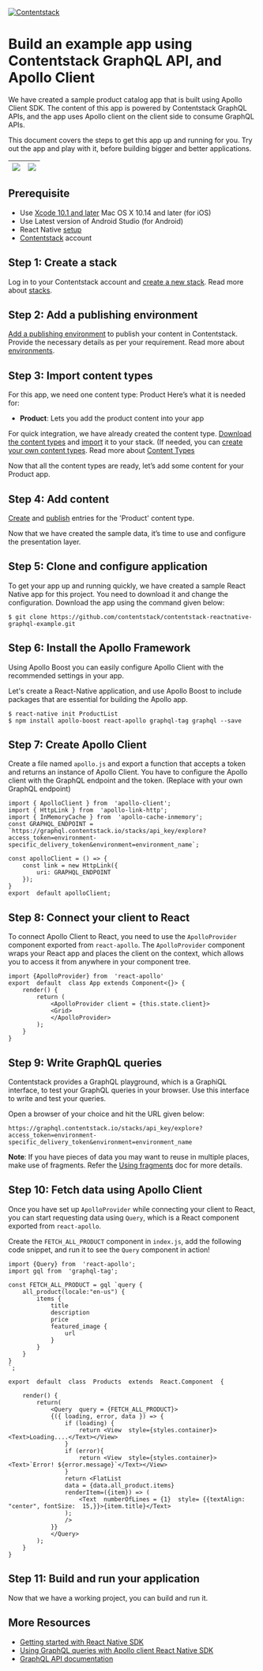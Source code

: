 [![Contentstack](https://www.contentstack.com/docs/static/images/contentstack.png)](https://www.contentstack.com/)

# Build an example app using Contentstack GraphQL API, and Apollo Client
We have created a sample product catalog app that is built using Apollo Client SDK. The content of this app is powered by Contentstack GraphQL APIs, and the app uses Apollo client on the client side to consume GraphQL APIs.

This document covers the steps to get this app up and running for you. Try out the app and play with it, before building bigger and better applications.

| ![](https://github.com/contentstack/contentstack-reactnative-graphql-example/raw/master/iOS.png) |  ![](https://github.com/contentstack/contentstack-reactnative-graphql-example/raw/master/Android.png)|
|--|--|

## Prerequisite

- Use [Xcode 10.1 and later](https://developer.apple.com/xcode/) Mac OS X 10.14 and later (for iOS)
- Use Latest version of Android Studio (for Android)
- React Native [setup](https://facebook.github.io/react-native/docs/getting-started.html)
- [Contentstack](https://www.contentstack.com/) account

## Step 1: Create a stack

Log in to your Contentstack account and [create a new stack](https://www.contentstack.com/docs/guide/stack#create-a-new-stack). Read more about [stacks](https://www.contentstack.com/docs/guide/stack).

## Step 2: Add a publishing environment

[Add a publishing environment](https://www.contentstack.com/docs/guide/environments#add-an-environment) to publish your content in Contentstack. Provide the necessary details as per your requirement. Read more about [environments](https://www.contentstack.com/docs/guide/environments).

## Step 3: Import content types
For this app, we need one content type: Product Here’s what it is needed for:
-   **Product**: Lets you add the product content into your app

For quick integration, we have already created the content type. [Download the content types](https://github.com/contentstack/contentstack-reactnative-graphql-example/raw/master/ContentTypes.zip) and [import](https://www.contentstack.com/docs/guide/content-types#importing-a-content-type) it to your stack. (If needed, you can [create your own content types](https://www.contentstack.com/docs/guide/content-types#creating-a-content-type). Read more about [Content Types](https://www.contentstack.com/docs/guide/content-types)

Now that all the content types are ready, let’s add some content for your Product app.

## Step 4: Add content

[Create](https://www.contentstack.com/docs/guide/content-management#add-a-new-entry) and [publish](https://www.contentstack.com/docs/guide/content-management#publish-an-entry) entries for the 'Product' content type.

Now that we have created the sample data, it’s time to use and configure the presentation layer.

## Step 5: Clone and configure application

To get your app up and running quickly, we have created a sample React Native app for this project. You need to download it and change the configuration. Download the app using the command given below:
```
$ git clone https://github.com/contentstack/contentstack-reactnative-graphql-example.git
```
## Step 6: Install the Apollo Framework
Using Apollo Boost you can easily configure Apollo Client with the recommended settings in your app. 

Let's create a React-Native application, and use Apollo Boost to include packages that are essential for building the Apollo app.
```
$ react-native init ProductList
$ npm install apollo-boost react-apollo graphql-tag graphql --save
```
## Step 7: Create Apollo Client

Create a file named `apollo.js` and export a function that accepts a token and returns an instance of Apollo Client. You have to configure the Apollo client with the GraphQL endpoint and the token. (Replace with your own GraphQL endpoint)
```
import { ApolloClient } from  'apollo-client';  
import { HttpLink } from  'apollo-link-http';  
import { InMemoryCache } from  'apollo-cache-inmemory';  
const GRAPHQL_ENDPOINT = `https://graphql.contentstack.io/stacks/api_key/explore?access_token=environment-specific_delivery_token&environment=environment_name`;  
  
const apolloClient = () => {  
	const link = new HttpLink({  
		uri: GRAPHQL_ENDPOINT  
	});  
}  
export  default apolloClient;
```
## Step 8: Connect your client to React

To connect Apollo Client to React, you need to use the `ApolloProvider` component exported from `react-apollo`. The `ApolloProvider` component wraps your React app and places the client on the context, which allows you to access it from anywhere in your component tree.
```
import {ApolloProvider} from  'react-apollo'  
export  default  class App extends Component<{}> {  
	render() {  
		return (  
			<ApolloProvider client = {this.state.client}>  
			<Grid>  
			</ApolloProvider>  
		);  
	}  
}
```
## Step 9: Write GraphQL queries
Contentstack provides a GraphQL playground, which is a GraphiQL interface, to test your GraphQL queries in your browser. Use this interface to write and test your queries.

Open a browser of your choice and hit the URL given below:
```
https://graphql.contentstack.io/stacks/api_key/explore?access_token=environment-specific_delivery_token&environment=environment_name
  ```

**Note**: If you have pieces of data you may want to reuse in multiple places, make use of fragments. Refer the [Using fragments](https://www.apollographql.com/docs/ios/fragments.html) doc for more details.
    
## Step 10: Fetch data using Apollo Client

Once you have set up `ApolloProvider` while connecting your client to React, you can start requesting data using `Query`, which is a React component exported from `react-apollo`.

Create the `FETCH_ALL_PRODUCT` component in `index.js`, add the following code snippet, and run it to see the `Query` component in action!
```
import {Query} from  'react-apollo';  
import gql from  'graphql-tag';  
  
const FETCH_ALL_PRODUCT = gql `query {  
	all_product(locale:"en-us") {  
		items {  
			title  
			description  
			price  
			featured_image {  
				url  	
			}  
		}  
	}  
}  
`;  
  
export  default  class  Products  extends  React.Component  {  
  
	render() {  
		return(  
			<Query  query = {FETCH_ALL_PRODUCT}>  
			{({ loading, error, data }) => {  
				if (loading) {  
					return <View  style={styles.container}><Text>Loading....</Text></View>  
				}  
				if (error){  
					return <View  style={styles.container}><Text>`Error! ${error.message}`</Text></View>  
				}  
				return <FlatList  
				data = {data.all_product.items}  
				renderItem=({item}) => (  
					<Text  numberOfLines = {1}  style= {{textAlign: "center", fontSize:  15,}}>{item.title}</Text>  
				);  
				/>  
			}}  
			</Query>  
		);  
	}  
}
```
## Step 11: Build and run your application

Now that we have a working project, you can build and run it.

## More Resources
- [Getting started with React Native SDK](https://www.contentstack.com/docs/platforms/react-native)
- [Using GraphQL queries with Apollo client React Native SDK](https://www.contentstack.com/docs/guide/contentstack-graphql-api/using-graphql-with-apollo-client-react-native-sdk)
- [GraphQL API documentation](https://www.contentstack.com/docs/apis/graphql-content-delivery-api/)

